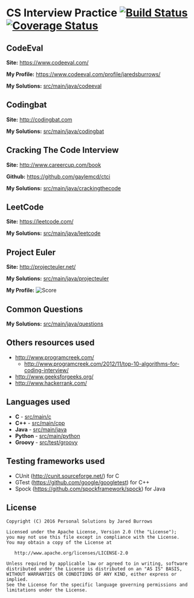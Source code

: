 CS Interview Practice [![Build Status](https://travis-ci.org/jaredsburrows/cs-interview-questions.svg?branch=master)](https://travis-ci.org/jaredsburrows/cs-interview-questions) [![Coverage Status](https://coveralls.io/repos/github/jaredsburrows/cs-interview-questions/badge.svg?branch=master)](https://coveralls.io/github/jaredsburrows/cs-interview-questions?branch=master)
=============


## CodeEval

**Site:** https://www.codeeval.com/

**My Profile:** https://www.codeeval.com/profile/jaredsburrows/

**My Solutions:** [src/main/java/codeeval]((src/main/java/codeeval))


## Codingbat

**Site:** http://codingbat.com

**My Solutions:** [src/main/java/codingbat](src/main/java/codingbat)


## Cracking The Code Interview

**Site:** http://www.careercup.com/book

**Github:** https://github.com/gaylemcd/ctci

**My Solutions:** [src/main/java/crackingthecode](src/main/java/crackingthecode)


## LeetCode

**Site:** https://leetcode.com/

**My Solutions:** [src/main/java/leetcode](src/main/java/leetcode)


## Project Euler

**Site:** http://projecteuler.net/

**My Solutions:** [src/main/java/projecteuler](src/main/java/projecteuler)

**My Profile:**
![Score](http://projecteuler.net/profile/jaredsburrows.png)


## Common Questions

**My Solutions:** [src/main/java/questions](src/main/java/questions)

## Others resources used
 - http://www.programcreek.com/
   - http://www.programcreek.com/2012/11/top-10-algorithms-for-coding-interview/
 - http://www.geeksforgeeks.org/
 - http://www.hackerrank.com/


## Languages used
 - **C** - [src/main/c](src/main/c)
 - **C++** - [src/main/cpp](src/main/cpp)
 - **Java** - [src/main/java](src/main/java)
 - **Python** - [src/main/python](src/main/python)
 - **Groovy** - [src/test/groovy](src/test/groovy)

## Testing frameworks used
 - CUnit (http://cunit.sourceforge.net/) for C
 - GTest (https://github.com/google/googletest) for C++
 - Spock (https://github.com/spockframework/spock) for Java


## License

    Copyright (C) 2016 Personal Solutions by Jared Burrows

    Licensed under the Apache License, Version 2.0 (the "License");
    you may not use this file except in compliance with the License.
    You may obtain a copy of the License at

       http://www.apache.org/licenses/LICENSE-2.0

    Unless required by applicable law or agreed to in writing, software
    distributed under the License is distributed on an "AS IS" BASIS,
    WITHOUT WARRANTIES OR CONDITIONS OF ANY KIND, either express or implied.
    See the License for the specific language governing permissions and
    limitations under the License.
